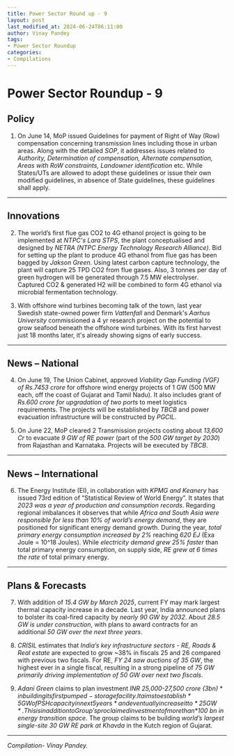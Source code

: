 ```yaml
---
title: Power Sector Round up - 9
layout: post
last_modified_at: 2024-06-24T06:11:00
author: Vinay Pandey
tags:
- Power Sector Roundup
categories:
- Compilations
---
```


# Power Sector Roundup - 9


## **Policy**

1. On June 14, MoP issued Guidelines for payment of Right of Way (Row) compensation concerning transmission lines including those in urban areas. Along with the detailed *SOP*, it addresses issues related to *Authority, Determination of compensation, Alternate compensation, Areas with RoW constraints, Landowner identification* etc. While States/UTs are allowed to adopt these guidelines or issue their own modified guidelines, in absence of State guidelines, these guidelines shall apply.

---

## **Innovations**

2. The world’s first flue gas CO2 to 4G ethanol project is going to be implemented at *NTPC's Lara STPS*, the plant conceptualised and designed by *NETRA (NTPC Energy Technology Research Alliance)*. Bid for setting up the plant to produce 4G ethanol from flue gas has been bagged by *Jakson Green*. Using latest carbon capture technology, the plant will capture 25 TPD CO2 from flue gases. Also, 3 tonnes per day of green hydrogen will be generated through 7.5 MW electrolyser. Captured CO2 & generated H2 will be combined to form 4G ethanol via microbial fermentation technology.

3. With offshore wind turbines becoming talk of the town, last year Swedish state-owned power firm *Vattenfall* and Denmark's *Aarhus University* commissioned a 4 yr research project on the potential to grow seafood beneath the offshore wind turbines. With its first harvest just 18 months later, it's already showing signs of early success.

---

## **News – National**

4. On June 19, The Union Cabinet, approved *Viability Gap Funding (VGF) of Rs.7453 crore* for offshore wind energy projects of 1 GW (500 MW each, off the coast of Gujarat and Tamil Nadu). It also includes grant of *Rs.600 crore for upgradation of two ports* to meet logistics requirements. The projects will be established by *TBCB* and power evacuation infrastructure will be constructed by *PGCIL*.

5. On June 22, MoP cleared 2 Transmission projects costing about *13,600 Cr* to evacuate *9 GW of RE power* (part of the *500 GW target by 2030*) from Rajasthan and Karnataka. Projects will be executed by *TBCB*.

---

## **News – International**

6. The Energy Institute (EI), in collaboration with *KPMG and Keanery* has issued 73rd edition of “Statistical Review of World Energy”. It states that *2023 was a year of production and consumption records*. Regarding regional imbalances it observes that while *Africa and South Asia were responsible for less than 10% of world’s energy demand*, they are positioned for significant energy demand growth. During the year, *total primary energy consumption increased by 2%* reaching *620 EJ* (Exa Joule = 10^18 Joules). While *electricity demand grew 25% faster* than total primary energy consumption, on supply side, *RE grew at 6 times the rate* of total primary energy.

---

## **Plans & Forecasts**

7. With addition of *15.4 GW by March 2025*, current FY may mark largest thermal capacity increase in a decade. Last year, India announced plans to bolster its coal-fired capacity by *nearly 90 GW by 2032*. About *28.5 GW is under construction*, with plans to award contracts for an additional *50 GW over the next three years*.

8. *CRISIL* estimates that *India’s key infrastructure sectors - RE, Roads & Real estate* are expected to grow ~38% in fiscals 25 and 26 compared with previous two fiscals. For RE, *FY 24 saw auctions of 35 GW*, the highest ever in a single fiscal, resulting in a strong pipeline of *75 GW primarily driving implementation of 50 GW over next two fiscals*.

9. *Adani Green* claims to plan investment *INR 25,000-27,500 crore ($3 bn)* in building its first pumped-storage facility. It aims to establish *5 GW of PSH capacity in next 5 years* and eventually increase it to *25 GW*. This is in addition to Group's proclaimed investment of more than *$100 bn in energy transition space*. The group claims to be building *world’s largest single-site 30 GW RE park at Khavda* in the Kutch region of Gujarat.

---

*Compilation- Vinay Pandey.*
